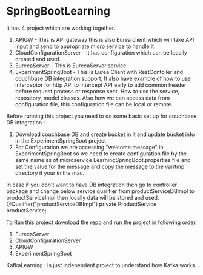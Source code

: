 # SpringBootLearning

It has 4 project which are working together.
1) APIGW - This is API gateway this is also Eurea client which will take API input and send to appropriate micro service to handle it.
2) CloudConfigurationServer - It has configuration which can be locally created and used.
3) EurecaServer - This is EurecaServer service 
4) ExperimentSpringBoot - This is Eurea Client with RestContoller and couchbase DB integration support, It also have example of how to use interceptor for http API to intercept API early to add common header before request process or response sent. How to use the service, repository, model classes. Also how we can access data from configuration file, this configuration file can be local or remote.

Before running this project you need to do some basic set up for couchbase DB integration : 
1) Download couchbase DB and create bucket in it and update bucket info in the ExperimentSpringBoot project
2) For Configuration we are accessing "welcome.message" in ExperimentSpringBoot so we need to create configuration file by the same name as of 
microservice LearningSpringBoot.properties file and set the value for the message and copy the message to the var/tmp directory if your in the mac.

In case if you don't want to have DB integration then go to controller package and change below service qualifier from productServiceDBImpl to productServiceImpl then locally data will be stored and used.
@Qualifier("productServiceDBImpl")
private ProductService productService;

To Run this project download the repo and run the project in following order.
1) EurecaServer
2) CloudConfigurationServer
3) APIGW
4) ExperimentSpringBoot

KafkaLearning : Is just independent project to understand how Kafka works.
